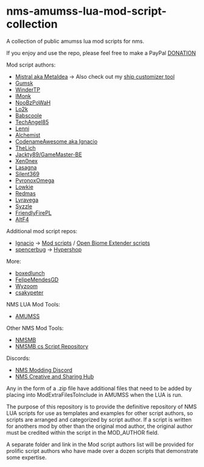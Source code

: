 # nms-amumss-lua-mod-script-collection
A collection of public amumss lua mod scripts for nms.

If you enjoy and use the repo, please feel free to make a PayPal [DONATION](https://www.paypal.com/donate/?business=UV76WCVYT264G&no_recurring=0%C2%A4cy_code=CAD)

Mod script authors:

- [Mjstral aka MetaIdea](https://www.nexusmods.com/users/45932167?tab=user+files) -> Also check out my [ship customizer tool](https://nms.center/)
- [Gumsk](https://www.nexusmods.com/users/38106355?tab=user+files)
- [WinderTP](https://www.nexusmods.com/users/2666883?tab=user+files)
- [IMonk](https://www.nexusmods.com/users/166479?tab=user+files)
- [NooBzPoWaH](https://www.nexusmods.com/nomanssky/users/5044289?tab=user+files)
- [Lo2k](https://www.nexusmods.com/nomanssky/users/87374?tab=user+files)
- [Babscoole](https://www.nexusmods.com/users/62067056?tab=user+files)
- [TechAngel85](https://www.nexusmods.com/nomanssky/users/3090411?tab=user+files)
- [Lenni](https://www.nexusmods.com/nomanssky/users/120045488?tab=user+files)
- [Alchemist](https://www.nexusmods.com/nomanssky/users/18079484?tab=user+files)
- [CodenameAwesome aka Ignacio](https://www.nexusmods.com/nomanssky/users/5842786?tab=user+files)
- [TheLich](https://www.nexusmods.com/nomanssky/users/943197?tab=user+files)
- [Jackty89/GameMaster-BE](https://www.nexusmods.com/nomanssky/users/1932252?tab=user+files)
- [Xen0nex](https://www.nexusmods.com/nomanssky/users/8462873?tab=user+files)
- [Lasagna](https://github.com/SunnySummit/LasagnaBiomeGeneration2)
- [Silent369](https://www.nexusmods.com/nomanssky/users/122177308?tab=user+files)
- [PyronoxOmega](https://www.nexusmods.com/nomanssky/users/26756114?tab=user+files)
- [Lowkie](https://www.nexusmods.com/nomanssky/users/1972404?tab=user+files)
- [Redmas](https://www.nexusmods.com/nomanssky/users/44146502?tab=user+files)
- [Lyravega](https://www.nexusmods.com/nomanssky/users/2635811?tab=user+files)
- [Syzzle](https://www.nexusmods.com/nomanssky/users/28917005?tab=user+files)
- [FriendlyFirePL](https://www.nexusmods.com/nomanssky/users/90068138?tab=user+files)
- [AltF4](https://www.nexusmods.com/nomanssky/users/133338988?tab=user+files)

Additional mod script repos:
- [Ignacio](https://www.nexusmods.com/nomanssky/users/5842786?tab=user+files) -> [Mod scripts](https://github.com/ignamiranda/NMS-ModScripts) / [Open Biome Extender scripts](https://github.com/ignamiranda/OpenBiomeExtender)
- [spencerbug](https://github.com/spencerbug/Hypershop_spencerbug) -> [Hypershop](https://github.com/spencerbug/Hypershop_spencerbug)

More:
- [boxedlunch](https://github.com/boxedlunch-us/nms-lua)
- [FelipeMendesGD](https://github.com/FelipeMendesGD/NMS-Modding)
- [Wyzoom](https://github.com/Wyzoom/OmmmNoms)
- [csakypeter](https://github.com/csakypeter/NMS-BetterRewards)

NMS LUA Mod Tools:
- [AMUMSS](https://github.com/HolterPhylo/AMUMSS)

Other NMS Mod Tools:
- [NMSMB](https://github.com/cmkushnir/NMSModBuilder)
- [NMSMB cs Script Repository](https://github.com/cmkushnir/NMSModBuilderContrib)

Discords:
- [NMS Modding Discord](https://discord.gg/22ZAU9H)
- [NMS Creative and Sharing Hub](https://discord.gg/AEXcap6)

Any in the form of a .zip file have additional files that need to be added by placing into ModExtraFilesToInclude in AMUMSS when the LUA is run.

The purpose of this repository is to provide the definitive repository of NMS LUA scripts for use as templates and examples for other script authors, so scripts are arranged and categorized by script author.
  If a script is written for anothers mod by other than the original mod author, the original author must be credited within the script in the MOD_AUTHOR field.

A separate folder and link in the Mod script authors list will be provided for prolific script authors who have made over a dozen scripts that demonstrate some expertise.


